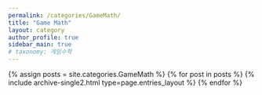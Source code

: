 ```yaml
---
permalink: /categories/GameMath/
title: "Game Math"
layout: category
author_profile: true
sidebar_main: true
# taxonomy: 게임수학 
---
```

{% assign posts = site.categories.GameMath %}
{% for post in posts %} {% include archive-single2.html type=page.entries_layout %} {% endfor %}